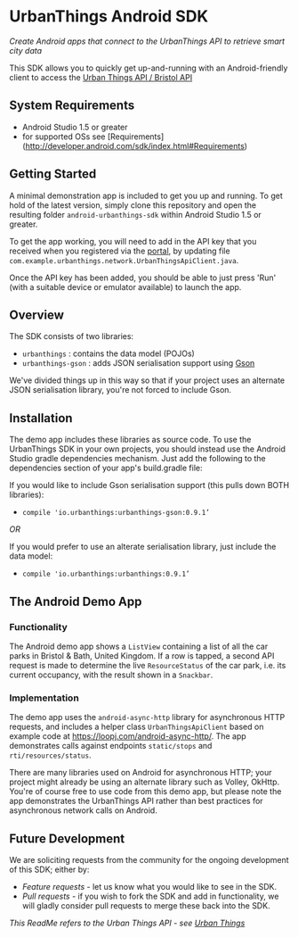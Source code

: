 # UrbanThings Android SDK
_Create Android apps that connect to the UrbanThings API to retrieve smart city data_

This SDK allows you to quickly get up-and-running with an Android-friendly client to access the [Urban Things API / Bristol API](https://portal-bristol.api.urbanthings.i)

## System Requirements
- Android Studio 1.5 or greater
- for supported OSs see [Requirements] (http://developer.android.com/sdk/index.html#Requirements)

## Getting Started
A minimal demonstration app is included to get you up and running. To get hold of the latest version, simply clone this repository and open the resulting folder `android-urbanthings-sdk` within Android Studio 1.5 or greater.

To get the app working, you will need to add in the API key that you received when you registered via the [portal](https://bristol-portal.api.urbanthings.io), by updating file `com.example.urbanthings.network.UrbanThingsApiClient.java`.

Once the API key has been added, you should be able to just press 'Run' (with a suitable device or emulator available) to launch the app.

## Overview
The SDK consists of two libraries:
- `urbanthings`      : contains the data model (POJOs)
- `urbanthings-gson` : adds JSON serialisation support using [Gson](https://github.com/google/gson)

We've divided things up in this way so that if your project uses an alternate JSON serialisation library, you're not forced to include Gson.

## Installation
The demo app includes these libraries as source code. To use the UrbanThings SDK in your own projects, you should instead use the Android Studio gradle dependencies mechanism. Just add the following to the dependencies section of your app's build.gradle file:

If you would like to include Gson serialisation support (this pulls down BOTH libraries):
- `compile 'io.urbanthings:urbanthings-gson:0.9.1’`

*OR* 

If you would prefer to use an alterate serialisation library, just include the data model:
- `compile 'io.urbanthings:urbanthings:0.9.1’`

## The Android Demo App

### Functionality
The Android demo app shows a `ListView` containing a list of all the car parks in Bristol & Bath, United Kingdom. If a row is tapped, a second API request is made to determine the live `ResourceStatus` of the car park, i.e. its current occupancy, with the result shown in a `Snackbar`.

### Implementation
The demo app uses the `android-async-http` library for asynchronous HTTP requests, and includes a helper class `UrbanThingsApiClient` based on example code at https://loopj.com/android-async-http/. 
The app demonstrates calls against endpoints `static/stops` and `rti/resources/status`.

There are many libraries used on Android for asynchronous HTTP; your project might already be using an alternate library such as Volley, OkHttp. You're of course free to use code from this demo app, but please note the app demonstrates the UrbanThings API rather than best practices for asynchronous network calls on Android.


## Future Development
We are soliciting requests from the community for the ongoing development of this SDK; either by:

- *Feature requests* - let us know what you would like to see in the SDK.
- *Pull requests* -  if you wish to fork the SDK and add in functionality, we will gladly consider pull requests to merge these back into the SDK.


_This ReadMe refers to the Urban Things API - see [Urban Things](http://www.urbanthings.co)_
